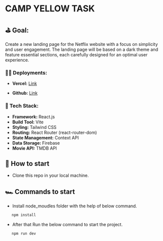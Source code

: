 # CAMP YELLOW TASK

## ⛳ Goal: 

Create a new landing page for the Netflix website with a focus on simplicity and user engagement. The landing page will be based on a dark theme and feature essential sections, each carefully designed for an optimal user experience.

### 👨‍💻 Deployments: 
- **Vercel:** [Link](https://campyellow-netflix-task.vercel.app/)

- **Github:** [Link](https://github.com/Avi2492/camp-yellow-fe-task)

### 🚀 Tech Stack:

- **Framework:** React.js
- **Build Tool:** Vite
- **Styling:** Tailwind CSS
- **Routing:** React Router (react-router-dom)
- **State Management:** Context API
- **Data Storage:** Firebase
- **Movie API:** TMDB API

## 🎯 How to start

- Clone this repo in your local machine.

## 🏎️ Commands to start

- Install node_moudles folder with the help of below command.

```bash
   npm install
```
- After that Run the below command to start the project.

```bash
   npm run dev
```

